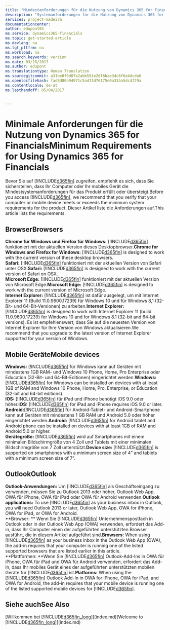 ```yaml
---
title: "Mindestanforderungen für die Nutzung von Dynamics 365 for Financials | Microsoft Docs"
description: "Systemanforderungen für die Nutzung von Dynamics 365 for Financials"
services: project-madeira
documentationcenter: 
author: edupont04
ms.service: dynamics365-financials
ms.topic: get-started-article
ms.devlang: na
ms.tgt_pltfrm: na
ms.workload: na
ms.search.keywords: version
ms.date: 03/28/2017
ms.author: edupont
ms.translationtype: Human Translation
ms.sourcegitcommit: a31be0f9d07e2abb591e26f6bae34c6f6e4dcda6
ms.openlocfilehash: fad8d80a94971c5ad73d76175e0a31ba5dc4f29a
ms.contentlocale: de-at
ms.lasthandoff: 05/04/2017


---
```

# <a name="minimum-requirements-for-using-dynamics-365-for-financials"></a><span data-ttu-id="0033c-103">Minimale Anforderungen für die Nutzung von Dynamics 365 for Financials</span><span class="sxs-lookup"><span data-stu-id="0033c-103">Minimum Requirements for Using Dynamics 365 for Financials</span></span>
<span data-ttu-id="0033c-104">Bevor Sie auf [!INCLUDE[d365fin](includes/d365fin_md.md)] zugreifen, empfiehlt es sich, dass Sie sicherstellen, dass Ihr Computer oder Ihr mobiles Gerät die Mindestsystemanforderungen für das Produkt erfüllt oder übersteigt.</span><span class="sxs-lookup"><span data-stu-id="0033c-104">Before you access [!INCLUDE[d365fin](includes/d365fin_md.md)], we recommend that you verify that your computer or mobile device meets or exceeds the minimum system requirements for the product.</span></span> <span data-ttu-id="0033c-105">Dieser Artikel liste die Anforderungen auf.</span><span class="sxs-lookup"><span data-stu-id="0033c-105">This article lists the requirements.</span></span>  

## <a name="browsers"></a><span data-ttu-id="0033c-106">Browser</span><span class="sxs-lookup"><span data-stu-id="0033c-106">Browsers</span></span>
<span data-ttu-id="0033c-107">**Chrome für Windows und Firefox für Windows:** [!INCLUDE[d365fin](includes/d365fin_md.md)] funktioniert mit der aktuellen Version dieses Desktopbrowser.</span><span class="sxs-lookup"><span data-stu-id="0033c-107">**Chrome for Windows and Firefox for Windows:** [!INCLUDE[d365fin](includes/d365fin_md.md)] is designed to work with the current version of these desktop browsers.</span></span>  
<span data-ttu-id="0033c-108">**Safari:** [!INCLUDE[d365fin](includes/d365fin_md.md)] funktioniert mit der aktuellen Version von Safari unter OSX.</span><span class="sxs-lookup"><span data-stu-id="0033c-108">**Safari:** [!INCLUDE[d365fin](includes/d365fin_md.md)] is designed to work with the current version of Safari on OSX.</span></span>  
<span data-ttu-id="0033c-109">**Microsoft Edge:** [!INCLUDE[d365fin](includes/d365fin_md.md)] funktioniert mit der aktuellen Version von Microsoft Edge.</span><span class="sxs-lookup"><span data-stu-id="0033c-109">**Microsoft Edge:** [!INCLUDE[d365fin](includes/d365fin_md.md)] is designed to work with the current version of Microsoft Edge.</span></span>  
<span data-ttu-id="0033c-110">**Internet Explorer:** [!INCLUDE[d365fin](includes/d365fin_md.md)]  ist dafür ausgelegt, um mit Internet Explorer 11 (Build 11.0.9600.17239) für Windows 10 und für Windows 8,1 (32-Bit- und 64-Bit-Versionen) zu arbeiten.</span><span class="sxs-lookup"><span data-stu-id="0033c-110">**Internet Explorer:** [!INCLUDE[d365fin](includes/d365fin_md.md)] is designed to work with Internet Explorer 11 (build 11.0.9600.17239) for Windows 10 and for Windows 8.1 (32-bit and 64-bit versions).</span></span> <span data-ttu-id="0033c-111">Es ist empfehlenswert, dass Sie auf die neuesten Version von Internet Explorer für Ihre Version von Windows aktualisieren.</span><span class="sxs-lookup"><span data-stu-id="0033c-111">We recommend that you upgrade to the latest version of Internet Explorer supported for your version of Windows.</span></span>  

## <a name="mobile-devices"></a><span data-ttu-id="0033c-112">Mobile Geräte</span><span class="sxs-lookup"><span data-stu-id="0033c-112">Mobile devices</span></span>
<span data-ttu-id="0033c-113">**Windows:** [!INCLUDE[d365fin](includes/d365fin_md.md)] für Windows kann auf Geräten mit mindestens 1GB RAM- und Windows 10 Phone, Home, Pro Enterprise oder Education (32-Bit- und 64-Bit-Editionen) eingerichtet werden.</span><span class="sxs-lookup"><span data-stu-id="0033c-113">**Windows:** [!INCLUDE[d365fin](includes/d365fin_md.md)] for Windows can be installed on devices with at least 1GB of RAM and Windows 10 Phone, Home, Pro, Enterprise, or Education (32-bit and 64-bit editions).</span></span>  
<span data-ttu-id="0033c-114">**IOS:** [!INCLUDE[d365fin](includes/d365fin_md.md)] für iPad und iPhone benötigt iOS 9.0 oder höher.</span><span class="sxs-lookup"><span data-stu-id="0033c-114">**iOS:** [!INCLUDE[d365fin](includes/d365fin_md.md)] for iPad and iPhone requires iOS 9.0 or later.</span></span>  
<span data-ttu-id="0033c-115">**Android:**[!INCLUDE[d365fin](includes/d365fin_md.md)] für Android-Tablet- und Android-Smartphone kann auf Geräten mit mindestens 1 GB RAM und Android 5.0 oder höher eingerichtet werden.</span><span class="sxs-lookup"><span data-stu-id="0033c-115">**Android:** [!INCLUDE[d365fin](includes/d365fin_md.md)] for Android tablet and Android phone can be installed on devices with at least 1GB of RAM and Android 5.0 or higher.</span></span>  
<span data-ttu-id="0033c-116">**Gerätegröße:** [!INCLUDE[d365fin](includes/d365fin_md.md)] wird auf Smartphones mit einem minimalen Bildschirmgröße von 4 Zoll und Tablets mit einer minimalen Bildschirmgröße von 7 Zoll unterstützt.</span><span class="sxs-lookup"><span data-stu-id="0033c-116">**Device size:** [!INCLUDE[d365fin](includes/d365fin_md.md)] is supported on smartphones with a minimum screen size of 4” and tablets with a minimum screen size of 7”.</span></span>  

## <a name="outlook"></a><span data-ttu-id="0033c-117">Outlook</span><span class="sxs-lookup"><span data-stu-id="0033c-117">Outlook</span></span>
<span data-ttu-id="0033c-118">**Outlook-Anwendungen:** Um [!INCLUDE[d365fin](includes/d365fin_md.md)] als Geschäftseingang zu verwenden, müssen Sie zu Outlook 2013 oder höher, Outlook Web App, OWA für iPhone, OWA für iPad oder OWA für Android verwenden.</span><span class="sxs-lookup"><span data-stu-id="0033c-118">**Outlook applications:** To use [!INCLUDE[d365fin](includes/d365fin_md.md)] as your business inbox in Outlook, you will need Outlook 2013 or later, Outlook Web App, OWA for iPhone, OWA for iPad, or OWA for Android.</span></span>  
<span data-ttu-id="0033c-119">**Browser: ** Wenn Sie [!INCLUDE[d365fin](includes/d365fin_md.md)] Unternehmenspostfach in Outlook oder in der Outlook Web App (OWA) verwenden, erfordert das Add-in, dass Ihr Computer einen der aufgeführten unterstützten Browser ausführt, die in diesem Artikel aufgeführt sind.</span><span class="sxs-lookup"><span data-stu-id="0033c-119">**Browsers:** When using [!INCLUDE[d365fin](includes/d365fin_md.md)] as your business inbox in the Outlook Web App (OWA), the add-in requires that your computer is running one of the listed supported browsers that are listed earlier in this article.</span></span>  
<span data-ttu-id="0033c-120">**Plattformen: **Wenn Sie [!INCLUDE[d365fin](includes/d365fin_md.md)] Outlook-Add-Ins in OWA für iPhone, OWA für iPad und OWA für Android verwenden, erfordert das Add-In, dass Ihr mobiles Gerät eines der aufgeführten unterstützten mobilen Geräte für [!INCLUDE[d365fin](includes/d365fin_md.md)] ist.</span><span class="sxs-lookup"><span data-stu-id="0033c-120">**Platforms:** When using the [!INCLUDE[d365fin](includes/d365fin_md.md)] Outlook Add-In in OWA for iPhone, OWA for iPad, and OWA for Android, the add-in requires that your mobile device is running one of the listed supported mobile devices for [!INCLUDE[d365fin](includes/d365fin_md.md)].</span></span>  

## <a name="see-also"></a><span data-ttu-id="0033c-121">Siehe auch</span><span class="sxs-lookup"><span data-stu-id="0033c-121">See Also</span></span>
<span data-ttu-id="0033c-122">[Willkommen bei [!INCLUDE[d365fin_long](includes/d365fin_long_md.md)]](index.md)</span><span class="sxs-lookup"><span data-stu-id="0033c-122">[Welcome to [!INCLUDE[d365fin_long](includes/d365fin_long_md.md)]](index.md)</span></span>  

